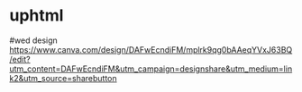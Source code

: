 # uphtml
#wed design 
https://www.canva.com/design/DAFwEcndiFM/mplrk9qg0bAAeqYVxJ63BQ/edit?utm_content=DAFwEcndiFM&utm_campaign=designshare&utm_medium=link2&utm_source=sharebutton
